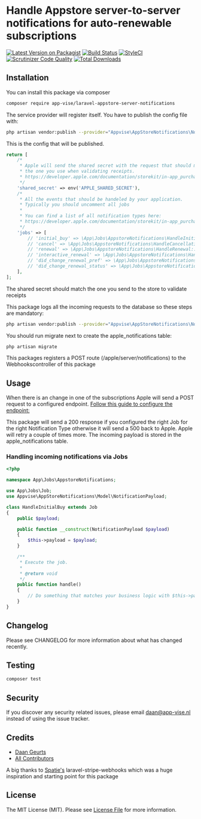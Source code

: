 # Handle Appstore server-to-server notifications for auto-renewable subscriptions

[![Latest Version on Packagist](https://img.shields.io/packagist/v/tag/app-vise/laravel-appstore-server-notifications.svg?style=flat-square&sort=semver)](https://packagist.org/packages/app-vise/laravel-appstore-server-notifications)
[![Build Status](https://travis-ci.org/app-vise/laravel-appstore-notifications.svg?branch=master)](https://travis-ci.org/app-vise/laravel-appstore-notifications)
[![StyleCI](https://styleci.io/repos/215539443/shield?branch=master)](https://styleci.io/repos/215539443)
[![Scrutinizer Code Quality](https://scrutinizer-ci.com/g/app-vise/laravel-appstore-notifications/badges/quality-score.png?b=master)](https://scrutinizer-ci.com/g/app-vise/laravel-appstore-notifications/?branch=master)
[![Total Downloads](https://img.shields.io/packagist/dt/app-vise/laravel-appstore-server-notifications.svg?style=flat-square)](https://packagist.org/packages/app-vise/laravel-appstore-server-notifications)

## Installation
You can install this package via composer

```bash
composer require app-vise/laravel-appstore-server-notifications 
 ```

The service provider will register itself.
You have to publish the config file with:

```bash
php artisan vendor:publish --provider="Appvise\AppStoreNotifications\NotificationsServiceProvider" --tag="config" 
 ```
This is the config that will be published.
```php
return [
    /*
     * Apple will send the shared secret with the request that should match
     * the one you use when validating receipts.
     * https://developer.apple.com/documentation/storekit/in-app_purchase/enabling_server-to-server_notifications?language=objc#overview
     */
    'shared_secret' => env('APPLE_SHARED_SECRET'),
    /*
     * All the events that should be handeled by your application.
     * Typically you should uncomment all jobs
     *
     * You can find a list of all notification types here:
     * https://developer.apple.com/documentation/storekit/in-app_purchase/enabling_server-to-server_notifications?language=objc#3162176
     */
    'jobs' => [
        // 'initial_buy' => \App\Jobs\AppstoreNotifications\HandleInitialBuy::class,
        // 'cancel' => \App\Jobs\AppstoreNotifications\HandleCancellation::class,
        // 'renewal' => \App\Jobs\AppstoreNotifications\HandleRenewal::class,
        // 'interactive_renewal' => \App\Jobs\AppstoreNotifications\HandleInteractiveRenewal::class,
        // 'did_change_renewal_pref' => \App\Jobs\AppstoreNotifications\HandleDidChangeRenewalPreferences::class,
        // 'did_change_renewal_status' => \App\Jobs\AppstoreNotifications\HandleDidChangeRenewalStatus::class,
    ],
];
```
The shared secret should match the one you send to the store to validate receipts

This package logs all the incoming requests to the database so these steps are mandatory:

```bash
php artisan vendor:publish --provider="Appvise\AppStoreNotifications\NotificationsServiceProvider" --tag="migrations"
```

You should run migrate next to create the apple_notifications table:

```bash
php artisan migrate
```

This packages registers a POST route (/apple/server/notifications) to the Webhookscontroller of this package

## Usage
When there is an change in one of the subscriptions Apple will send a POST request to a configured endpoint.
[Follow this guide to configure the endpoint:](https://help.apple.com/app-store-connect/#/dev0067a330b)

This package will send a 200 response if you configured the right Job for the right Notification Type otherwise it will send a 500 back to Apple.
Apple will retry a couple of times more. The incoming payload is stored in the apple_notifications table.

### Handling incoming notifications via Jobs
```php
<?php

namespace App\Jobs\AppstoreNotifications;

use App\Jobs\Job;
use Appvise\AppStoreNotifications\Model\NotificationPayload;

class HandleInitialBuy extends Job
{
    public $payload;

    public function __construct(NotificationPayload $payload)
    {
        $this->payload = $payload;
    }

    /**
     * Execute the job.
     *
     * @return void
     */
    public function handle()
    {
        // Do something that matches your business logic with $this->payload
    }
}
```

## Changelog

Please see CHANGELOG for more information about what has changed recently.

## Testing

```bash
composer test
```

## Security

If you discover any security related issues, please email daan@app-vise.nl instead of using the issue tracker.

## Credits

- [Daan Geurts](https://github.com/DaanGeurts)
- [All Contributors](../../contributors)

A big thanks to [Spatie's](https://spatie.be) laravel-stripe-webhooks which was a huge inspiration and starting point for this package
## License

The MIT License (MIT). Please see [License File](LICENSE.md) for more information.
